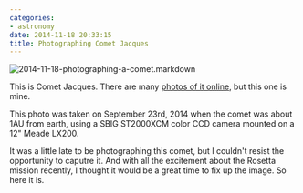 ```yaml
---
categories:
- astronomy
date: 2014-11-18 20:33:15
title: Photographing Comet Jacques
---
```


<img class="import-img" src="http://s3-us-west-2.amazonaws.com/pedaldp/images/2014-11-photographing-a-comet/comet.jpg" alt="2014-11-18-photographing-a-comet.markdown">

This is Comet Jacques. There are many [photos of it online](http://cs.astronomy.com/cfs-file.ashx/__key/telligent-evolution-components-attachments/13-63-00-00-00-48-98-17/c2014-E2-Jacques_5F00_042214.jpg), but this one is mine.

This photo was taken on September 23rd, 2014 when the comet was about 1AU from earth, using a SBIG ST2000XCM color CCD camera mounted on a 12" Meade LX200.

It was a little late to be photographing this comet, but I couldn't resist the opportunity to caputre it. And with all the excitement about the Rosetta mission recently, I thought it would be a great time to fix up the image. So here it is.